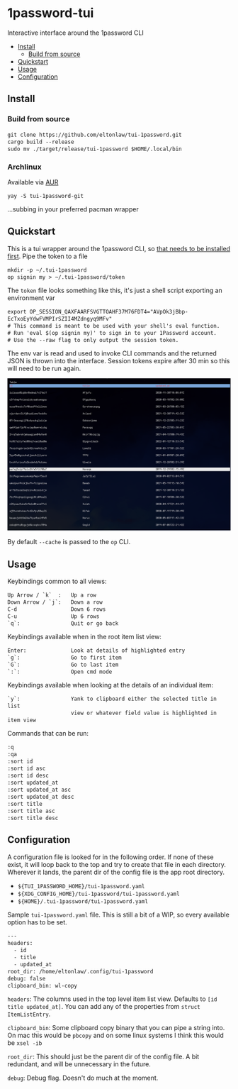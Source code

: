 # 1password-tui

Interactive interface around the 1password CLI

- [Install](##Install)
    * [Build from source](###Build-from-source)
- [Quickstart](##Quickstart)
- [Usage](##Usage)
- [Configuration](##Configuration)

## Install

### Build from source

    git clone https://github.com/eltonlaw/tui-1password.git
    cargo build --release
    sudo mv ./target/release/tui-1password $HOME/.local/bin

### Archlinux

Available via [AUR](https://aur.archlinux.org/packages/tui-1password-git)

    yay -S tui-1password-git

...subbing in your preferred pacman wrapper

## Quickstart

This is a tui wrapper around the 1password CLI, so [that needs to be installed first](https://1password.com/downloads/command-line/). Pipe the token to a file

	mkdir -p ~/.tui-1password
    op signin my > ~/.tui-1password/token

The `token` file looks something like this, it's just a shell script exporting an environment var

    export OP_SESSION_QAXFAARFSVGTTOAHF37M76FDT4="AVpOk3jBbp-EcTxoEyYdwFVMPIrSZII4MZdngyq9MFv"
    # This command is meant to be used with your shell's eval function.
    # Run 'eval $(op signin my)' to sign in to your 1Password account.
    # Use the --raw flag to only output the session token.

The env var is read and used to invoke CLI commands and the returned JSON is thrown into the interface. Session tokens expire after 30 min so this will need to be run again.

![Item List](https://github.com/eltonlaw/tui-1password/blob/main/imgs/itemlist.png?raw=true)

By default `--cache` is passed to the `op` CLI.

## Usage

Keybindings common to all views:

    Up Arrow / `k`  :   Up a row
    Down Arrow / `j`:   Down a row
    C-d                 Down 6 rows
    C-u                 Up 6 rows
    `q`:                Quit or go back

Keybindings available when in the root item list view:

    Enter:              Look at details of highlighted entry
    `g`:                Go to first item
    `G`:                Go to last item
    `:`:                Open cmd mode

Keybindings available when looking at the details of an individual item:

    `y`:                Yank to clipboard either the selected title in list
                        view or whatever field value is highlighted in item view

Commands that can be run:

    :q
    :qa
    :sort id
    :sort id asc
    :sort id desc
    :sort updated_at
    :sort updated_at asc
    :sort updated_at desc
    :sort title
    :sort title asc
    :sort title desc

## Configuration

A configuration file is looked for in the following order. If none of these exist, it will loop back to the top and try to create that file in each directory. Wherever it lands, the parent dir of the config file is the app root directory.

- `${TUI_1PASSWORD_HOME}/tui-1password.yaml`
- `${XDG_CONFIG_HOME}/tui-1password/tui-1password.yaml`
- `${HOME}/.tui-1password/tui-1password.yaml`

Sample `tui-1password.yaml` file. This is still a bit of a WIP, so every available option has to be set.

    ---
    headers:
      - id
      - title
      - updated_at
    root_dir: /home/eltonlaw/.config/tui-1password
    debug: false
    clipboard_bin: wl-copy

`headers`: The columns used in the top level item list view. Defaults to `[id title updated_at]`. You can add any of the properties from `struct ItemListEntry`.

`clipboard_bin`: Some clipboard copy binary that you can pipe a string into. On mac this would be `pbcopy` and on some linux systems I think this would be `xsel -ib`

`root_dir`: This should just be the parent dir of the config file. A bit redundant, and will be unnecessary in the future.

`debug`: Debug flag. Doesn't do much at the moment.
